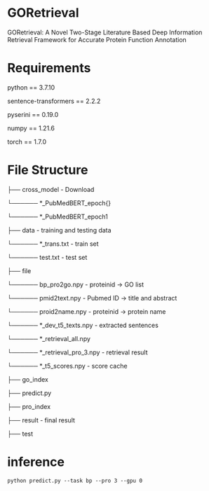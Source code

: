 # GORetrieval

GORetrieval: A Novel Two-Stage Literature Based Deep Information Retrieval Framework for Accurate Protein Function Annotation

# Requirements

python == 3.7.10

sentence-transformers == 2.2.2

pyserini == 0.19.0

numpy == 1.21.6

torch == 1.7.0

# File Structure

├── cross_model - Download

└────── *_PubMedBERT_epoch{}

└────── *_PubMedBERT_epoch1

├── data - training and testing data

└────── *_trans.txt - train set

└────── test.txt - test set

├── file

└────── bp_pro2go.npy - proteinid -> GO list

└────── pmid2text.npy - Pubmed ID -> title and abstract 

└────── proid2name.npy - proteinid -> protein name


└────── *_dev_t5_texts.npy - extracted sentences

└────── *_retrieval_all.npy

└────── *_retrieval_pro_3.npy - retrieval result

└────── *_t5_scores.npy - score cache


├── go_index
  
├── predict.py

├── pro_index

├── result - final result

├── test

# inference

```
python predict.py --task bp --pro 3 --gpu 0
```
